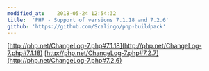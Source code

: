 ```yaml
---
modified_at:	2018-05-24 12:54:32
title:	'PHP - Support of versions 7.1.18 and 7.2.6'
github: 'https://github.com/Scalingo/php-buildpack'
---
```


[http://php.net/ChangeLog-7.php#7.1.18](http://php.net/ChangeLog-7.php#7.1.18)
[http://php.net/ChangeLog-7.php#7.2.7](http://php.net/ChangeLog-7.php#7.2.6)
